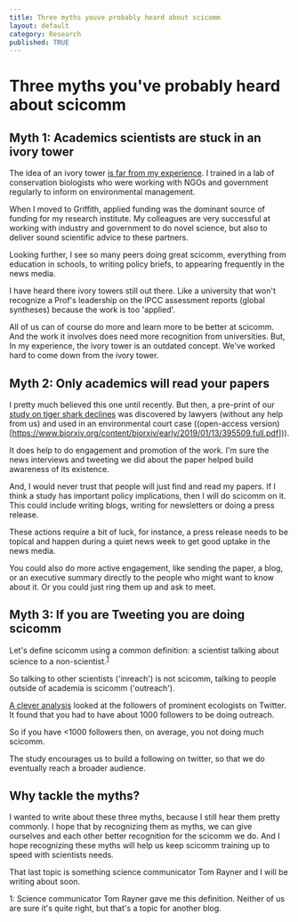 ```yaml
---
title: Three myths youve probably heard about scicomm
layout: default
category: Research
published: TRUE
---
```


# Three myths you've probably heard about scicomm

## Myth 1: Academics scientists are stuck in an ivory tower

The idea of an ivory tower [is far from my experience](http://www.seascapemodels.org/research/2018/10/01/how-I-became-a-scicomm.html). I trained in a lab of conservation biologists who were working with NGOs and government regularly to inform on environmental management.

When I moved to Griffith, applied funding was the dominant source of funding for my research institute. My colleagues are very successful at working with industry and government to do novel science, but also to deliver sound scientific advice to these partners.

Looking further, I see so many peers doing great scicomm, everything from education in schools, to writing policy briefs, to appearing frequently in the news media.

I have heard there ivory towers still out there. Like a university that won't recognize a Prof's leadership on the IPCC assessment reports (global syntheses) because the work is too 'applied'.

All of us can of course do more and learn more to be better at scicomm. And the work it involves does need more recognition from universities. But, In my experience, the ivory tower is an outdated concept. We've worked hard to come down from the ivory tower.

## Myth 2: Only academics will read your papers

I pretty much believed this one until recently. But then, a pre-print of our [study on tiger shark declines](https://www.sciencedirect.com/science/article/pii/S0006320719306020) was discovered by lawyers (without any help from us) and used in an environmental court case ((open-access version)[https://www.biorxiv.org/content/biorxiv/early/2019/01/13/395509.full.pdf])).

It does help to do engagement and promotion of the work. I'm sure the news interviews and tweeting we did about the paper helped build awareness of its existence.

And, I would never trust that people will just find and read my papers. If I think a study has important policy implications, then I will do scicomm on it. This could include writing blogs, writing for newsletters or doing a press release.

These actions require a bit of luck, for instance, a press release needs to be topical and happen during a quiet news week to get good uptake in the news media.

You could also do more active engagement, like sending the paper, a blog, or an executive summary directly to the people who might want to know about it. Or you could just ring them up and ask to meet.

## Myth 3: If you are Tweeting you are doing scicomm

Let's define scicomm using a common definition: a scientist talking about science to a non-scientist.<sup>[1](#footnote1)</sup>

So talking to other scientists ('inreach') is not scicomm, talking to people outside of academia is scicomm ('outreach').

[A clever analysis](https://www.facetsjournal.com/doi/10.1139/facets-2018-0002) looked at the followers of prominent ecologists on Twitter. It found that you had to have about 1000 followers to be doing outreach.

So if you have <1000 followers then, on average, you not doing much scicomm.

The study encourages us to build a following on twitter, so that we do eventually reach a broader audience.

## Why tackle the myths?

I wanted to write about these three myths, because I still hear them pretty commonly. I hope that by recognizing them as myths, we can give ourselves and each other better recognition for the scicomm we do. And I hope recognizing these myths will help us keep scicomm training up to speed with scientists needs.

That last topic is something science communicator Tom Rayner and I will be writing about soon.

<a name="footnote1">1</a>: Science communicator Tom Rayner gave me this definition. Neither of us are sure it's quite right, but that's a topic for another blog.
